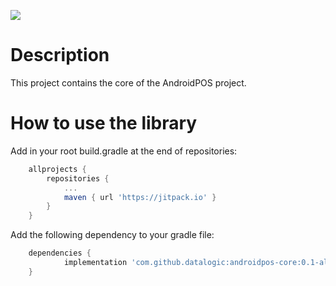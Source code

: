 [![](https://jitpack.io/v/datalogic/androidpos-core.svg)](https://jitpack.io/#datalogic/androidpos-core)
# Description
This project contains the core of the AndroidPOS project.

# How to use the library
Add in your root build.gradle at the end of repositories:
~~~gradle
    allprojects {
		repositories {
			...
			maven { url 'https://jitpack.io' }
		}
	}
~~~
Add the following dependency to your gradle file:
~~~gradle
    dependencies {
	        implementation 'com.github.datalogic:androidpos-core:0.1-alpha'
	}
~~~